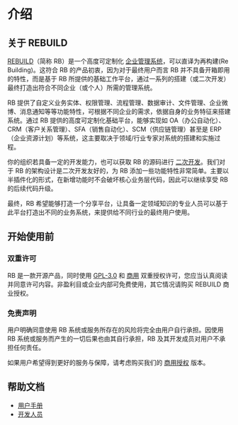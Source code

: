 # 介绍

## 关于 REBUILD

[REBUILD](https://getrebuild.com/)（简称 RB）是一个高度可定制化 [企业管理系统](https://baike.baidu.com/item/企业管理系统)，可以直译为再构建(Re Building)。这符合 RB 的产品初衷，因为对于最终用户而言 RB 并不具备开箱即用的特性，而是基于 RB 所提供的基础工作平台，通过一系列的搭建（或二次开发）最终打造出符合不同企业（或个人）所需的管理系统。

RB 提供了自定义业务实体、权限管理、流程管理、数据审计、文件管理、企业微博、消息通知等等功能特性，可根据不同企业的需求，依据自身的业务特征来搭建系统。通过 RB 提供的高度可定制化基础平台，能够实现如 OA（办公自动化）、CRM（客户关系管理）、SFA（销售自动化）、SCM（供应链管理）甚至是 ERP（企业资源计划）等系统，这主要取决于领域/行业专家对系统的搭建和实施过程。

你的组织若具备一定的开发能力，也可以获取 RB 的源码进行 [二次开发](dev/index.md)。我们对于 RB 的架构设计是二次开发友好的，为 RB 添加一些功能特性非常简单。主要以半插件化的形式，在新增功能时不会破坏核心业务层代码，因此可以继续享受 RB 的后续代码升级。

最终，RB 希望能够打造一个分享平台，让具备一定领域知识的专业人员可以基于此平台打造出不同的业务系统，来提供给不同行业的最终用户使用。

## 开始使用前

### 双重许可

RB 是一款开源产品，同时使用 [GPL-3.0](https://raw.githubusercontent.com/getrebuild/rebuild/master/LICENSE) 和 [商用](https://raw.githubusercontent.com/getrebuild/rebuild/master/COMMERCIAL) 双重授权许可，您应当认真阅读并同意许可内容。非盈利目或企业内部可免费使用，其它情况请购买 REBUILD 商业授权。

### 免责声明

用户明确同意使用 RB 系统或服务所存在的风险将完全由用户自行承担。因使用 RB 系统或服务而产生的一切后果也由其自行承担，RB 及其开发成员对用户不承担任何责任。

如果用户希望得到更好的服务与保障，请考虑购买我们的 [商用授权](https://getrebuild.com/#pricing-plans) 版本。

## 帮助文档

- [用户手册](manual/basic.md)
- [开发人员](dev/index.md)

